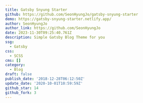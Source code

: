 ```yaml
---
title: Gatsby Snyung Starter
github: https://github.com/SeonHyungJo/gatsby-snyung-starter
demo: https://gatsby-snyung-starter.netlify.app/
author: SeonHyungJo
author_link: https://github.com/SeonHyungJo
date: 2023-11-30T09:25:40.761Z
description: Simple Gatsby Blog Theme for you
ssg:
  - Gatsby
css:
  - SCSS
cms: []
category:
  - Blog
draft: false
publish_date: '2018-12-28T06:12:50Z'
update_date: '2020-10-01T10:59:59Z'
github_star: 14
github_fork: 3
---
```

